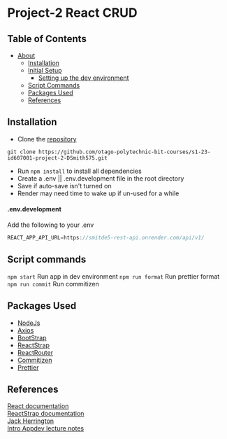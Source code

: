 # Project-2 React CRUD

## Table of Contents

- [About](#about)
  - [Installation](#installation)
  - [Initial Setup](#initial-setup)
    - [Setting up the dev environment](#envdevelopment)
  - [Script Commands](#script-commands)
  - [Packages Used](#packages-used)
  - [References](#references)

<!-- TOC --><a name="installation"></a>

## Installation

- Clone the [repository](https://github.com/otago-polytechnic-bit-courses/s1-23-id607001-project-2-DSmith575)

```
git clone https://github.com/otago-polytechnic-bit-courses/s1-23-id607001-project-2-DSmith575.git
```

<!-- TOC --><a name="initial-setup"></a>

- Run `npm install` to install all dependencies
- Create a .env || .env.development file in the root directory
- Save if auto-save isn't turned on
- Render may need time to wake up if un-used for a while

<!-- TOC --><a name="envdevelopment"></a>

#### .env.development

Add the following to your .env

```js
REACT_APP_API_URL=https://smitde5-rest-api.onrender.com/api/v1/
```

<!-- TOC --><a name="script-commands"></a>

## Script commands

`npm start` Run app in dev environment
`npm run format` Run prettier format
`npm run commit` Run commitizen

<!-- TOC --><a name="packages-used"></a>

## Packages Used

- [NodeJs](https://nodejs.org/en)
- [Axios](https://axios-http.com/docs/intro)
- [BootStrap](https://getbootstrap.com/)
- [ReactStrap](https://reactstrap.github.io/?path=/docs/home-installation--page)
- [ReactRouter](https://reactrouter.com/en/main)
- [Commitizen](https://www.npmjs.com/package/commitizen)
- [Prettier](https://www.npmjs.com/package/prettier)

<!-- TOC --><a name="references"></a>

## References

[React documentation](react.dev)  
[ReactStrap documentation](https://reactstrap.github.io/?path=/docs/home-installation--page)  
[Jack Herrington](https://www.youtube.com/@jherr)  
[Intro Appdev lecture notes](https://github.com/otago-polytechnic-bit-courses/ID607001-intro-app-dev-concepts/tree/s1-23/lecture-notes)
